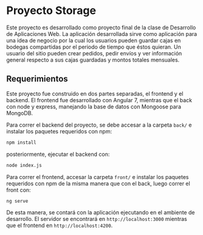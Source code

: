 # Proyecto Storage
Este proyecto es desarrollado como proyecto final de la clase de Desarrollo de Aplicaciones Web. La aplicación desarrollada sirve como aplicación para una idea de negocio por la cual los usuarios pueden guardar cajas en bodegas compartidas por el periodo de tiempo que éstos quieran. Un usuario del sitio pueden crear pedidos, pedir envíos y ver información general respecto a sus cajas guardadas y montos totales mensuales.

## Requerimientos
Este proyecto fue construido en dos partes separadas, el frontend y el backend. El frontend fue desarrollado con Angular 7, mientras que el back con node y express, manejando la base de datos con Mongoose para MongoDB.

Para correr el backend del proyecto, se debe accesar a la carpeta `back/` e instalar los paquetes requeridos con npm:
```bash
npm install
```
posteriormente, ejecutar el backend con:
```bash
node index.js
```

Para correr el frontend, accesar la carpeta `front/` e instalar los paquetes requeridos con npm de la misma manera que con el back, luego correr el front con:
```bash
ng serve
```

De esta manera, se contará con la aplicación ejecutando en el ambiente de desarrollo. El servidor se encontrará en `http://localhost:3000` mientras que el frontend en `http://localhost:4200`.
